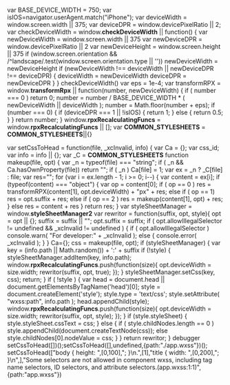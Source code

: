 var BASE_DEVICE_WIDTH = 750;
var isIOS=navigator.userAgent.match("iPhone");
var deviceWidth = window.screen.width || 375;
var deviceDPR = window.devicePixelRatio || 2;
var checkDeviceWidth = window.__checkDeviceWidth__ || function() {
var newDeviceWidth = window.screen.width || 375
var newDeviceDPR = window.devicePixelRatio || 2
var newDeviceHeight = window.screen.height || 375
if (window.screen.orientation && /^landscape/.test(window.screen.orientation.type || '')) newDeviceWidth = newDeviceHeight
if (newDeviceWidth !== deviceWidth || newDeviceDPR !== deviceDPR) {
deviceWidth = newDeviceWidth
deviceDPR = newDeviceDPR
}
}
checkDeviceWidth()
var eps = 1e-4;
var transformRPX = window.__transformRpx__ || function(number, newDeviceWidth) {
if ( number === 0 ) return 0;
number = number / BASE_DEVICE_WIDTH * ( newDeviceWidth || deviceWidth );
number = Math.floor(number + eps);
if (number === 0) {
if (deviceDPR === 1 || !isIOS) {
return 1;
} else {
return 0.5;
}
}
return number;
}
window.__rpxRecalculatingFuncs__ = window.__rpxRecalculatingFuncs__ || [];
var __COMMON_STYLESHEETS__ = __COMMON_STYLESHEETS__||{}

var setCssToHead = function(file, _xcInvalid, info) {
var Ca = {};
var css_id;
var info = info || {};
var _C = __COMMON_STYLESHEETS__
function makeup(file, opt) {
var _n = typeof(file) === "string";
if ( _n && Ca.hasOwnProperty(file)) return "";
if ( _n ) Ca[file] = 1;
var ex = _n ? _C[file] : file;
var res="";
for (var i = ex.length - 1; i >= 0; i--) {
var content = ex[i];
if (typeof(content) === "object")
{
var op = content[0];
if ( op == 0 )
res = transformRPX(content[1], opt.deviceWidth) + "px" + res;
else if ( op == 1)
res = opt.suffix + res;
else if ( op == 2 )
res = makeup(content[1], opt) + res;
}
else
res = content + res
}
return res;
}
var styleSheetManager = window.__styleSheetManager2__
var rewritor = function(suffix, opt, style){
opt = opt || {};
suffix = suffix || "";
opt.suffix = suffix;
if ( opt.allowIllegalSelector != undefined && _xcInvalid != undefined )
{
if ( opt.allowIllegalSelector )
console.warn( "For developer:" + _xcInvalid );
else
{
console.error( _xcInvalid );
}
}
Ca={};
css = makeup(file, opt);
if (styleSheetManager) {
var key = (info.path || Math.random()) + ':' + suffix
if (!style) {
styleSheetManager.addItem(key, info.path);
window.__rpxRecalculatingFuncs__.push(function(size){
opt.deviceWidth = size.width;
rewritor(suffix, opt, true);
});
}
styleSheetManager.setCss(key, css);
return;
}
if ( !style )
{
var head = document.head || document.getElementsByTagName('head')[0];
style = document.createElement('style');
style.type = 'text/css';
style.setAttribute( "wxss:path", info.path );
head.appendChild(style);
window.__rpxRecalculatingFuncs__.push(function(size){
opt.deviceWidth = size.width;
rewritor(suffix, opt, style);
});
}
if (style.styleSheet) {
style.styleSheet.cssText = css;
} else {
if ( style.childNodes.length == 0 )
style.appendChild(document.createTextNode(css));
else
style.childNodes[0].nodeValue = css;
}
}
return rewritor;
}
debugger
setCssToHead([])();setCssToHead([],undefined,{path:"./app.wxss"})();
setCssToHead(["body { height: ",[0,100],"; }\n.",[1],"title { width: ",[0,200],"; }\n",],"Some selectors are not allowed in component wxss, including tag name selectors, ID selectors, and attribute selectors.(app.wxss:1:1)",{path:"app.wxss"})